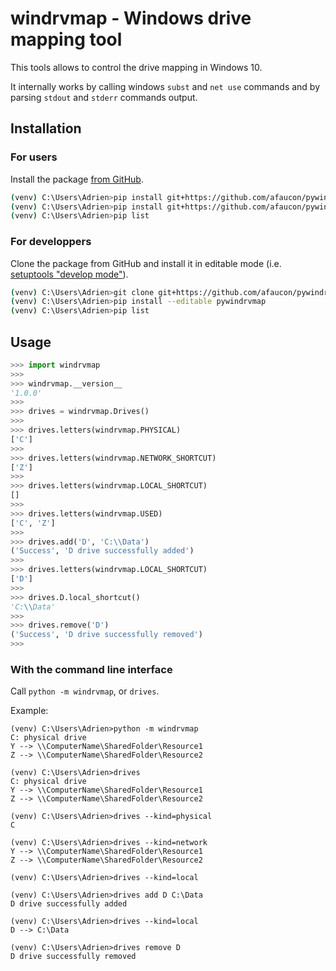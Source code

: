 # windrvmap - Windows drive mapping tool

This tools allows to control the drive mapping in Windows 10.

It internally works by calling windows `subst` and `net use` commands and by parsing `stdout` and `stderr` commands output.

## Installation

### For users

Install the package [from GitHub](https://pip.pypa.io/en/stable/reference/pip_install/#git).

```bash
(venv) C:\Users\Adrien>pip install git+https://github.com/afaucon/pywindrvmap.git@<git_tag_name>
(venv) C:\Users\Adrien>pip install git+https://github.com/afaucon/pywindrvmap.git@v1.0.1
(venv) C:\Users\Adrien>pip list
```

### For developpers

Clone the package from GitHub and install it in editable mode (i.e. [setuptools "develop mode"](https://setuptools.readthedocs.io/en/latest/setuptools.html#development-mode)).

```bash
(venv) C:\Users\Adrien>git clone git+https://github.com/afaucon/pywindrvmap.git
(venv) C:\Users\Adrien>pip install --editable pywindrvmap
(venv) C:\Users\Adrien>pip list
```

## Usage

```python
>>> import windrvmap
>>>
>>> windrvmap.__version__
'1.0.0'
>>>
>>> drives = windrvmap.Drives()
>>>
>>> drives.letters(windrvmap.PHYSICAL)
['C']
>>>
>>> drives.letters(windrvmap.NETWORK_SHORTCUT)
['Z']
>>>
>>> drives.letters(windrvmap.LOCAL_SHORTCUT)
[]
>>>
>>> drives.letters(windrvmap.USED)
['C', 'Z']
>>>
>>> drives.add('D', 'C:\\Data')
('Success', 'D drive successfully added')
>>>
>>> drives.letters(windrvmap.LOCAL_SHORTCUT)
['D']
>>>
>>> drives.D.local_shortcut()
'C:\\Data'
>>>
>>> drives.remove('D')
('Success', 'D drive successfully removed')
>>>
```

### With the command line interface

Call `python -m windrvmap`, or `drives`.

Example:

```shell
(venv) C:\Users\Adrien>python -m windrvmap
C: physical drive
Y --> \\ComputerName\SharedFolder\Resource1
Z --> \\ComputerName\SharedFolder\Resource2

(venv) C:\Users\Adrien>drives
C: physical drive
Y --> \\ComputerName\SharedFolder\Resource1
Z --> \\ComputerName\SharedFolder\Resource2

(venv) C:\Users\Adrien>drives --kind=physical
C

(venv) C:\Users\Adrien>drives --kind=network
Y --> \\ComputerName\SharedFolder\Resource1
Z --> \\ComputerName\SharedFolder\Resource2

(venv) C:\Users\Adrien>drives --kind=local

(venv) C:\Users\Adrien>drives add D C:\Data
D drive successfully added

(venv) C:\Users\Adrien>drives --kind=local
D --> C:\Data

(venv) C:\Users\Adrien>drives remove D
D drive successfully removed
```
